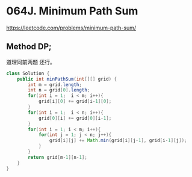 # 064J. Minimum Path Sum
https://leetcode.com/problems/minimum-path-sum/


## Method DP;

道理同前两题 还行。
```java
class Solution {
    public int minPathSum(int[][] grid) {
        int m = grid.length;
        int n = grid[0].length;
        for(int i = 1;  i < m; i++){
            grid[i][0] += grid[i-1][0];
        }
        for(int i = 1;  i < n; i++){
            grid[0][i] += grid[0][i-1];
        }       
        for(int i = 1; i < m; i++){
            for(int j = 1; j < n; j++){
                grid[i][j] += Math.min(grid[i][j-1], grid[i-1][j]);
            }
        }
        return grid[m-1][n-1];
    }
}
```

